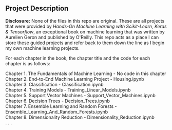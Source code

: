 ## Project Description

**Disclosure:** None of the files in this repo are original. These are all projects that were provided by *Hands-On Machine Learning with Scikit-Learn, Keras & Tensorflow*, an exceptional book on machine learning that was written by Aurelien Geron and published by O'Reilly. This repo acts as a place I can store these guided projects and refer back to them down the line as I begin my own machine learning projects.

For each chapter in the book, the chapter title and the code for each chapter is as follows:

Chapter 1. The Fundamentals of Machine Learning  -  No code in this chapter<br>
Chapter 2. End-to-End Machine Learning Project  -  Housing.ipynb<br>
Chapter 3. Classification  -  Classification.ipynb<br>
Chapter 4. Training Models  -  Training_Linear_Models.ipynb<br>
Chapter 5. Support Vector Machines - Support_Vector_Machines.ipynb<br>
Chapter 6. Decision Trees - Decision_Trees.ipynb<br>
Chapter 7. Ensemble Learning and Random Forests - Ensemble_Learning_And_Random_Forests.ipynb<br>
Chapter 8. Dimensionality Reduction - Dimensionality_Reduction.ipynb<br>
. . .


